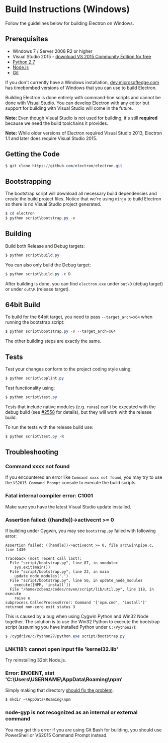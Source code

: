 # Build Instructions (Windows)

Follow the guidelines below for building Electron on Windows.

## Prerequisites

* Windows 7 / Server 2008 R2 or higher
* Visual Studio 2015 - [download VS 2015 Community Edition for
  free](https://www.visualstudio.com/en-us/products/visual-studio-community-vs.aspx)
* [Python 2.7](http://www.python.org/download/releases/2.7/)
* [Node.js](http://nodejs.org/download/)
* [Git](http://git-scm.com)

If you don't currently have a Windows installation,
[dev.microsoftedge.com](https://developer.microsoft.com/en-us/microsoft-edge/tools/vms/)
has timebombed versions of Windows that you can use to build Electron.

Building Electron is done entirely with command-line scripts and cannot be done
with Visual Studio. You can develop Electron with any editor but support for
building with Visual Studio will come in the future.

**Note:** Even though Visual Studio is not used for building, it's still
**required** because we need the build toolchains it provides.

**Note:** While older versions of Electron required Visual Studio 2013, Electron 1.1 and later does require Visual Studio 2015.

## Getting the Code

```powershell
$ git clone https://github.com/electron/electron.git
```

## Bootstrapping

The bootstrap script will download all necessary build dependencies and create
the build project files. Notice that we're using `ninja` to build Electron so
there is no Visual Studio project generated.

```powershell
$ cd electron
$ python script\bootstrap.py -v
```

## Building

Build both Release and Debug targets:

```powershell
$ python script\build.py
```

You can also only build the Debug target:

```powershell
$ python script\build.py -c D
```

After building is done, you can find `electron.exe` under `out\D` (debug
target) or under `out\R` (release target).

## 64bit Build

To build for the 64bit target, you need to pass `--target_arch=x64` when running
the bootstrap script:

```powershell
$ python script\bootstrap.py -v --target_arch=x64
```

The other building steps are exactly the same.

## Tests

Test your changes conform to the project coding style using:

```powershell
$ python script\cpplint.py
```

Test functionality using:

```powershell
$ python script\test.py
```

Tests that include native modules (e.g. `runas`) can't be executed with the
debug build (see [#2558](https://github.com/electron/electron/issues/2558) for
details), but they will work with the release build.

To run the tests with the release build use:

```powershell
$ python script\test.py -R
```

## Troubleshooting

### Command xxxx not found

If you encountered an error like `Command xxxx not found`, you may try to use
the `VS2015 Command Prompt` console to execute the build scripts.

### Fatal internal compiler error: C1001

Make sure you have the latest Visual Studio update installed.

### Assertion failed: ((handle))->activecnt >= 0

If building under Cygwin, you may see `bootstrap.py` failed with following
error:

```
Assertion failed: ((handle))->activecnt >= 0, file src\win\pipe.c, line 1430

Traceback (most recent call last):
  File "script/bootstrap.py", line 87, in <module>
    sys.exit(main())
  File "script/bootstrap.py", line 22, in main
    update_node_modules('.')
  File "script/bootstrap.py", line 56, in update_node_modules
    execute([NPM, 'install'])
  File "/home/zcbenz/codes/raven/script/lib/util.py", line 118, in execute
    raise e
subprocess.CalledProcessError: Command '['npm.cmd', 'install']' returned non-zero exit status 3
```

This is caused by a bug when using Cygwin Python and Win32 Node together. The
solution is to use the Win32 Python to execute the bootstrap script (assuming
you have installed Python under `C:\Python27`):

```powershell
$ /cygdrive/c/Python27/python.exe script/bootstrap.py
```

### LNK1181: cannot open input file 'kernel32.lib'

Try reinstalling 32bit Node.js.

### Error: ENOENT, stat 'C:\Users\USERNAME\AppData\Roaming\npm'

Simply making that directory [should fix the problem](http://stackoverflow.com/a/25095327/102704):

```powershell
$ mkdir ~\AppData\Roaming\npm
```

### node-gyp is not recognized as an internal or external command

You may get this error if you are using Git Bash for building, you should use
PowerShell or VS2015 Command Prompt instead.
